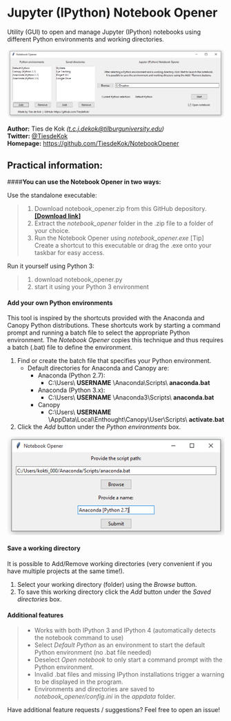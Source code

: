 # Jupyter (IPython) Notebook Opener

Utility (GUI) to open and manage Jupyter (IPython) notebooks using different Python environments and working directories. 

![Notebook Opener](https://raw.githubusercontent.com/TiesdeKok/NotebookOpener/master/example.png)

**Author:**   Ties de Kok *(t.c.j.dekok@tilburguniversity.edu)*  
**Twitter:** [@TiesdeKok](https://twitter.com/TiesdeKok/)  
**Homepage:**    https://github.com/TiesdeKok/NotebookOpener  

## Practical information:

####**You can use the Notebook Opener in two ways:**

Use the standalone executable:
> 1. Download notebook_opener.zip from this GitHub depository.   [**[Download link]**](https://github.com/TiesdeKok/NotebookOpener/raw/master/notebook_opener.zip)
> 2. Extract the *notebook_opener* folder in the .zip file to a folder of your choice.
> 3. Run the Notebook Opener using *notebook_opener.exe*
> [Tip] Create a shortcut to this executable or drag the .exe onto your taskbar for easy access.

Run it yourself using Python 3:
> 1. download notebook_opener.py
> 2. start it using your Python 3 environment

#### **Add your own Python environments**
This tool is inspired by the shortcuts provided with the Anaconda and Canopy Python distributions. 
These shortcuts work by starting a command prompt and running a batch file to select the appropriate Python environment. The *Notebook Opener* copies this technique and thus requires a batch (.bat) file to define the environment. 

1. Find or create the batch file that specifies your Python environment.
	* Default directories for Anaconda and Canopy are:
		- Anaconda (Python 2.7):
			- C:\Users\ **USERNAME** \Anaconda\Scripts\ **anaconda.bat**
		- Anaconda (Python 3.x):
			-   C:\Users\ **USERNAME** \Anaconda3\Scripts\ **anaconda.bat**
		- Canopy
			- C:\Users\ **USERNAME** \AppData\Local\Enthought\Canopy\User\Scripts\ **activate.bat**
2. Click the *Add* button under the *Python environments* box.

![Notebook Opener](https://raw.githubusercontent.com/TiesdeKok/NotebookOpener/master/example_1.png)

#### **Save a working directory**
It is possible to Add/Remove working directories (very convenient if you have multiple projects at the same time!).

1. Select your working directory (folder) using the *Browse* button.
2. To save this working directory click the *Add* button under the *Saved directories* box. 

#### **Additional features**
> * Works with both IPython 3 and IPython 4 (automatically detects the notebook command to use)
> * Select *Default Python* as an environment to start the default Python environment (no .bat file needed)
> * Deselect *Open notebook* to only start a command prompt with the Python environment.
> * Invalid .bat files and missing IPython installations trigger a warning to be displayed in the program. 
> * Environments and directories are saved to *notebook_opener/config.ini* in the *appdata* folder. 

Have additional feature requests / suggestions? Feel free to open an issue! 